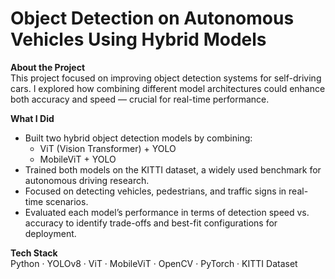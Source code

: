 # Object Detection on Autonomous Vehicles Using Hybrid Models

**About the Project**  
This project focused on improving object detection systems for self-driving cars. I explored how combining different model architectures could enhance both accuracy and speed — crucial for real-time performance.

**What I Did**
- Built two hybrid object detection models by combining:
  - ViT (Vision Transformer) + YOLO
  - MobileViT + YOLO
- Trained both models on the KITTI dataset, a widely used benchmark for autonomous driving research.
- Focused on detecting vehicles, pedestrians, and traffic signs in real-time scenarios.
- Evaluated each model’s performance in terms of detection speed vs. accuracy to identify trade-offs and best-fit configurations for deployment.

**Tech Stack**  
Python · YOLOv8 · ViT · MobileViT · OpenCV · PyTorch · KITTI Dataset
